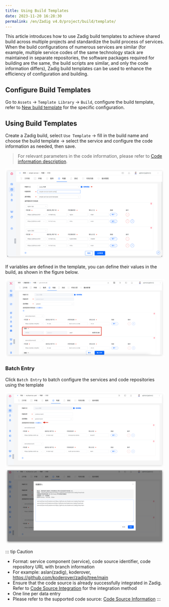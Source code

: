 ```yaml
---
title: Using Build Templates
date: 2023-11-20 16:28:30
permalink: /en/Zadig v4.0/project/build/template/
---
```


This article introduces how to use Zadig build templates to achieve shared build across multiple projects and standardize the build process of services. When the build configurations of numerous services are similar (for example, multiple service codes of the same technology stack are maintained in separate repositories, the software packages required for building are the same, the build scripts are similar, and only the code information differs), Zadig build templates can be used to enhance the efficiency of configuration and building.

## Configure Build Templates

Go to `Assets` → `Template Library` → `Build`, configure the build template, refer to [New build template](/en/Zadig%20v4.0/template/build/#new-build-template) for the specific configuration.

## Using Build Templates

Create a Zadig build, select `Use Template` → fill in the build name and choose the build template → select the service and configure the code information as needed, then save.

> For relevant parameters in the code information, please refer to [Code information description](/en/Zadig%20v4.0/project/build/#code-information).

![Build Templates](../../../_images/create_build_with_template.png)

If variables are defined in the template, you can define their values in the build, as shown in the figure below.

![Build Templates](../../../_images/create_build_with_template_3.png)

### Batch Entry

Click `Batch Entry` to batch configure the services and code repositories using the template

![Build Templates](../../../_images/create_build_with_template_1.png)
![Build Templates](../../../_images/create_build_with_template_2.png)

::: tip Caution
- Format: service component (service), code source identifier, code repository URL with branch information
- For example: aslan(zadig), koderover, https://github.com/koderover/zadig/tree/main
- Ensure that the code source is already successfully integrated in Zadig. Refer to [Code Source Integration](/en/Zadig%20v4.0/settings/codehost/overview) for the integration method
- One line per data entry
- Please refer to the supported code source: [Code Source Information](/en/Zadig%20v4.0/settings/codehost/overview/#function-compatibility-list)
:::